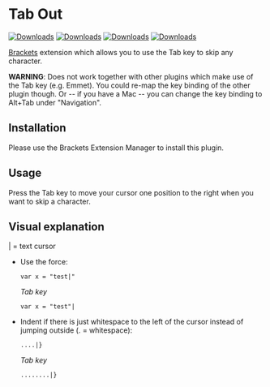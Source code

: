 # Tab Out

[![Downloads](https://badges.ml/dag0310.tab-out/total.svg)](https://brackets-extension-badges.github.io#dag0310.tab-out)
[![Downloads](https://badges.ml/dag0310.tab-out/last-version.svg)](https://brackets-extension-badges.github.io#dag0310.tab-out)
[![Downloads](https://badges.ml/dag0310.tab-out/week.svg)](https://brackets-extension-badges.github.io#dag0310.tab-out)
[![Downloads](https://badges.ml/dag0310.tab-out/day.svg)](https://brackets-extension-badges.github.io#dag0310.tab-out)

[Brackets](http://brackets.io) extension which allows you to use the Tab key to skip any character.

**WARNING**: Does not work together with other plugins which make use of the Tab key (e.g. Emmet). You could re-map the key binding of the other plugin though. Or -- if you have a Mac -- you can change the key binding to Alt+Tab under "Navigation".

## Installation
Please use the Brackets Extension Manager to install this plugin.

## Usage
Press the Tab key to move your cursor one position to the right when you want to skip a character.

## Visual explanation
| = text cursor

* Use the force:
  
  `var x = "test|"`
  
  *Tab key*
  
  `var x = "test"|`


* Indent if there is just whitespace to the left of the cursor instead of jumping outside (. = whitespace):

  `....|}`
  
  *Tab key*
  
  `........|}`
